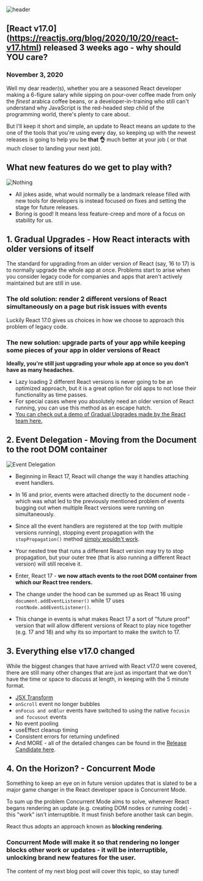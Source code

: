 ![header](headerblogsmall.jpg)

## [React v17.0] (https://reactjs.org/blog/2020/10/20/react-v17.html) released 3 weeks ago - why should YOU care?
### November 3, 2020
Well my dear reader(s), whether you are a seasoned React developer making a 6-figure salary while sipping on pour-over coffee made from only the _finest_ arabica coffee beans, or a developer-in-training who still can't understand why JavaScript is the red-headed step child of the programming world, there's plenty to care about. 

But I'll keep it short and simple, an update to React means an update to the one of the tools that you're using every day, so keeping up with the newest releases is going to help you be __that 👌__ much better at your job ( or that much closer to landing your next job).

## What new features do we get to play with?
![Nothing ](https://media0.giphy.com/media/nYogYgSmIJaIo/giphy.gif?cid=ecf05e471aff41dc34a43dbea57e200a32cbffdebcd5868b&rid=giphy.gif)

- All jokes aside, what would normally be a landmark release filled with new tools for developers is instead focused on fixes and setting the stage for future releases.
- Boring is good! It means less feature-creep and more of a focus on stability for us.

## 1. Gradual Upgrades - How React interacts with older versions of itself
The standard for upgrading from an older version of React (say, 16 to 17) is to normally upgrade the whole app at once.
Problems start to arise when you consider legacy code for companies and apps that aren't actively maintained but are still in use. 
### The old solution: render 2 different versions of React simultaneously on a page but risk issues with events
Luckily React 17.0 gives us choices in how we choose to approach this problem of legacy code.
### The new solution: upgrade parts of your app while keeping some pieces of your app in older versions of React
__Ideally, you're still just upgrading your whole app at once so you don't have as many headaches.__

- Lazy loading 2 different React versions is never going to be an optimized approach, but it is a great option for old apps to not lose their functionality as time passes.
- For special cases where you absolutely need an older version of React running, you can use this method as an escape hatch.
- [You can check out a demo of Gradual Upgrades made by the React team here.](https://github.com/reactjs/react-gradual-upgrade-demo/)

## 2. Event Delegation - Moving from the Document to the root DOM container
![Event Delegation](https://reactjs.org/static/bb4b10114882a50090b8ff61b3c4d0fd/1e088/react_17_delegation.png)
- Beginning in React 17, React will change the way it handles attaching event handlers.

- In 16 and prior, events were attached directly to the document node - which was what led to the previously mentioned problem of events bugging out when multiple React versions were running on simultaneously.

- Since all the event handlers are registered at the top (with multiple versions running), stopping event propagation with the ```stopPropagation()``` method [simply wouldn't work](https://github.com/facebook/react/pull/8117).

- Your nested tree that runs a different React version may try to stop propagation, but your outer tree (that is also running a different React version) will still receive it.

- Enter, React 17 - __we now attach events to the root DOM container from which our React tree renders.__

- The change under the hood can be summed up as React 16 using ```document.addEventListener()``` while 17 uses ```rootNode.addEventListener()```.

- This change in events is what makes React 17 a sort of "future proof" version that will allow different versions of React to play nice together (e.g. 17 and 18) and why its so important to make the switch to 17.

## 3. Everything else v17.0 changed
While the biggest changes that have arrived with React v17.0 were covered, there are still many other changes that are just as important that we don't have the time or space to discuss at length, in keeping with the 5 minute format.
- [JSX Transform](https://reactjs.org/blog/2020/09/22/introducing-the-new-jsx-transform.html)
-  ```onScroll``` event no longer bubbles
- ```onFocus and onBlur``` events have switched to using the native ```focusin and focusout``` events
- No event pooling
- useEffect cleanup timing
- Consistent errors for returning undefined
- And MORE - all of the detailed changes can be found in the [Release Candidate here](https://reactjs.org/blog/2020/08/10/react-v17-rc.html#other-breaking-changes).

## 4. On the Horizon? - Concurrent Mode
Something to keep an eye on in future version updates that is slated to be a major game changer in the React developer space is Concurrent Mode. 

To sum up the problem Concurrent Mode aims to solve, whenever React begans rendering an update (e.g. creating DOM nodes or running code) - this "work" isn't interruptible. It must finish before another task can begin.

React thus adopts an approach known as __blocking rendering__.
### Concurrent Mode will make it so that rendering no longer blocks other work or updates - it will be interruptible, unlocking brand new features for the user.
The content of my next blog post will cover this topic, so stay tuned!